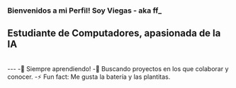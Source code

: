 ### Bienvenidos a mi Perfil! Soy Viegas - aka ff_

## Estudiante de Computadores, apasionada de la IA
<br />
---
-🌱 Siempre aprendiendo!
-👯 Buscando proyectos en los que colaborar y conocer.
-⚡ Fun fact: Me gusta la batería y las plantitas.